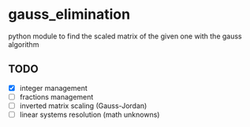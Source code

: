 # gauss_elimination
python module to find the scaled matrix of the given one with the gauss algorithm

## TODO
- [x] integer management
- [ ] fractions management
- [ ] inverted matrix scaling (Gauss-Jordan)
- [ ] linear systems resolution (math unknowns)
